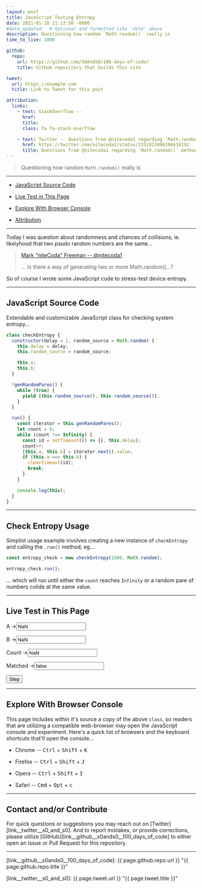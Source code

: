 ```yaml
---
layout: post
title: JavaScript Testing Entropy
date: 2021-01-20 21:12:50 -0800
#date_updated:  # Optional and formatted like 'date' above
description: Questioning how random `Math.random()` really is
time_to_live: 1800

github:
  repo:
    url: https://github.com/S0AndS0/100-days-of-code/
    title: GitHub repository that builds this site

tweet:
  url: https://example.com
  title: Link to Tweet for this post

attribution:
  links:
    - text: StackOverflow -- 
      href: 
      title: 
      class: fa fa-stack-overflow

    - text: Twitter -- Questions from @nitecoda1 regarding `Math.random()` method
      href: https://twitter.com/nitecoda1/status/1351812896196616192
      title: Questions from @nitecoda1 regarding `Math.random()` method
---
```




> Questioning how random `Math.random()` really is


---


- [JavaScript Source Code][heading__javascript_source_code]

- [Live Test in This Page][heading__live_test_in_this_page]

- [Explore With Browser Console][heading__explore_with_browser_console]

- [Attribution](#heading__attribution)


---


Today I was question about randomness and chances of collisions; ie. likelyhood that two psudo random numbers are the same...


> [Mark "niteCoda" Freeman -- @nitecoda1](https://twitter.com/nitecoda1/status/1351812896196616192)
>
> ... Is there a way of generating two or more Math.random()...?


So of course I wrote some JavaScript code to stress-test device entropy.


______


## JavaScript Source Code
[heading__javascript_source_code]: #javascript-source-code


Extendable and customizable JavaScript class for checking system entropy...


```javascript
class checkEntropy {
  constructor(delay = 1, random_source = Math.random) {
    this.delay = delay;
    this.random_source = random_source;

    this.a;
    this.b;
  }

  *genRandomPares() {
    while (true) {
      yield [this.random_source(), this.random_source()];
    }
  }

  run() {
    const iterator = this.genRandomPares();
    let count = 0;
    while (count !== Infinity) {
      const id = setTimeout(() => {}, this.delay);
      count++;
      [this.a, this.b] = iterator.next().value;
      if (this.a === this.b) {
        clearTimeout(id);
        break;
      }
    }

    console.log(this);
  }
}
```


______


## Check Entropy Usage
[heading__check_entropy_usage]: #check-entropy-usage


Simplist usage example involves creating a new instance of `checkEntropy` and calling the `.run()` method, eg...


```javascript
const entropy_check = new checkEntropy(1000, Math.random);

entropy_check.run();
```


... which will run until either the `count` reaches `Infinity` or a random pare of numbers colide at the same value.


______


## Live Test in This Page
[heading__live_test_in_this_page]: #live-test-in-this-page


<label for="output-a">A -&gt;</label><input id="output-a" type="text" value="NaN" readonly>

<label for="output-b">B -&gt;</label><input id="output-b" type="text" value="NaN" readonly>

<label for="output-count">Count -&gt;</label><input id="output-count" type="text" value="NaN" readonly>

<label for="output-matched">Matched -&gt;</label><input id="output-matched" type="text" value="false" readonly>

<input id="input-step" type="button" value="Step">


<style>
#output-matched[value="true"] {
  background-color: lightgreen;
}
</style>


<script>
class checkEntropy {
  constructor(delay = 1, random_source = Math.random) {
    this.delay = delay;
    this.random_source = random_source;

    this.a;
    this.b;
  }

  *genRandomPares() {
    while (true) {
      yield [this.random_source(), this.random_source()];
    }
  }

  run() {
    const iterator = this.genRandomPares();
    let count = 0;
    while (count !== Infinity) {
      const id = setTimeout(() => {}, this.delay);
      count++;
      [this.a, this.b] = iterator.next().value;
      if (this.a === this.b) {
        clearTimeout(id);
        break;
      }
    }

    console.log(this);
  }
}


window.addEventListener('load', () => {
  const button_input__step = document.getElementById('input-step');

  let text_output__a = document.getElementById('output-a');
  let text_output__b = document.getElementById('output-b');
  let text_output__count = document.getElementById('output-count');
  let text_output__matched = document.getElementById('output-matched');

  /**
   * Callback function for button 'step'
   */
  button_input__step.addEventListener('click', () => {
    const iterator = new checkEntropy().genRandomPares();
    let count = Number(text_output__count.value) || 0;
    count++;
    text_output__count.value = count;
    [text_output__a.value, text_output__b.value] = iterator.next().value;
    if (text_output__a.value === text_output__b.value) {
      text_output__matched.value = 'true';
    } else {
      text_output__matched.value = 'false';
    }
  });
});
</script>


______


## Explore With Browser Console
[heading__explore_with_browser_console]: #explore-with-browser-console


This page includes within it's source a copy of the above `class`, so readers that are utilizing a compatible web-browser may open the JavaScript console and experiment. Here's a quick list of browsers and the keyboard shortcuts that'll open the console...


- Chrome -- <kbd>Ctrl</kbd> + <kbd>Shift</kbd> + <kbd>K</kbd>

- Firefox -- <kbd>Ctrl</kbd> + <kbd>Shift</kbd> + <kbd>J</kbd>

- Opera -- <kbd>Ctrl</kbd> + <kbd>Shift</kbd> + <kbd>I</kbd>

- Safari -- <kbd>Cmd</kbd> + <kbd>Opt</kbd> + <kbd>c</kbd>


______


## Contact and/or Contribute
[heading__contact_andor_contribute]: #contact-andor-contribute


For quick questions or suggestions you may reach out on [Twitter][link__twitter__s0_and_s0]. And to report mistakes, or provide corrections, please utilize [GitHub][link__github__s0ands0__100_days_of_code] to either open an Issue or Pull Request for this repository.


______



[link__github__s0ands0__100_days_of_code]: {{ page.github.repo.url }} "{{ page.github.repo.title }}"

[link__twitter__s0_and_s0]: {{ page.tweet.url }} "{{ page.tweet.title }}"

